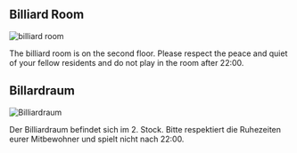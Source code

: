 <!-- English -->
## Billiard Room
![billiard room](/img/info/common-rooms/billiard-room.webp)

The billiard room is on the second floor. Please respect the peace and quiet of your fellow residents and do not play in the room after 22:00.

<!-- Deutsch -->
## Billardraum
![Billiardraum](/img/info/common-rooms/billiard-room.webp)

Der Billiardraum befindet sich im 2. Stock. Bitte respektiert die Ruhezeiten eurer Mitbewohner und spielt nicht nach 22:00.
